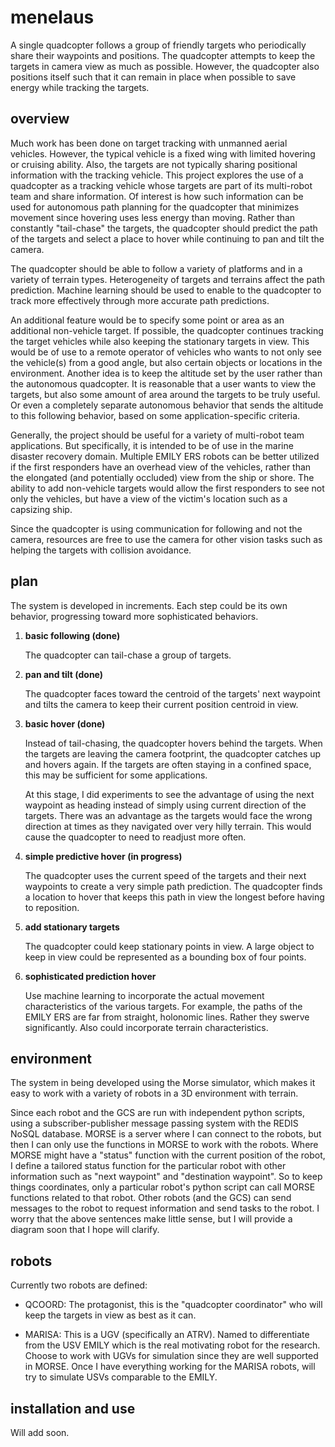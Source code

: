 # menelaus
A single quadcopter follows a group of friendly targets who periodically share their waypoints and positions. 
The quadcopter attempts to keep the targets in camera view as much as possible. 
However, the quadcopter also positions itself such that it can remain in place when possible to save energy while tracking the targets.

## overview
Much work has been done on target tracking with unmanned aerial vehicles.
However, the typical vehicle is a fixed wing with limited hovering or cruising ability. 
Also, the targets are not typically sharing positional information with the tracking vehicle.
This project explores the use of a quadcopter as a tracking vehicle whose targets are part of its multi-robot team and share information. 
Of interest is how such information can be used for autonomous path planning for the quadcopter that minimizes movement since hovering uses less energy than moving. 
Rather than constantly "tail-chase" the targets, the quadcopter should predict the path of the targets and select a place to hover while continuing to pan and tilt the camera.  

The quadcopter should be able to follow a variety of platforms and in a variety of terrain types. 
Heterogeneity of targets and terrains affect the path prediction. 
Machine learning should be used to enable to the quadcopter to track more effectively through more accurate path predictions. 

An additional feature would be to specify some point or area as an additional non-vehicle target. If possible, the quadcopter continues tracking the target vehicles while also keeping the stationary targets in view.
This would be of use to a remote operator of vehicles who wants to not only see the vehicle(s) from a good angle, but also certain objects or locations in the environment. 
Another idea is to keep the altitude set by the user rather than the autonomous quadcopter. It is reasonable that a user wants to view the targets, but also some amount of area around the targets to be truly useful. 
Or even a completely separate autonomous behavior that sends the altitude to this following behavior, based on some application-specific criteria. 

Generally, the project should be useful for a variety of multi-robot team applications.
But specifically, it is intended to be of use in the marine disaster recovery domain.
Multiple EMILY ERS robots can be better utilized if the first responders have an overhead view of the vehicles, rather than the elongated (and potentially occluded) view from the ship or shore. 
The ability to add non-vehicle targets would allow the first responders to see not only the vehicles, but have a view of the victim's location such as a capsizing ship. 

Since the quadcopter is using communication for following and not the camera, resources are free to use the camera for other vision tasks such as helping the targets with collision avoidance. 

## plan

The system is developed in increments. 
Each step could be its own behavior, progressing toward more sophisticated behaviors. 

1.  **basic following (done)**

	The quadcopter can tail-chase a group of targets.

2. **pan and tilt (done)**

	The quadcopter faces toward the centroid of the targets' next waypoint
 	and tilts the camera to keep their current position centroid in view. 

3. **basic hover (done)**

	Instead of tail-chasing, the quadcopter hovers behind the targets. 
	When the targets are leaving the camera footprint, the quadcopter catches up and hovers again. 
	If the targets are often staying in a confined space, this may be sufficient for some applications. 

	At this stage, I did experiments to see the advantage of using the next waypoint as heading instead of 
	simply using current direction of the targets. There was an advantage as the targets would face the wrong direction at
	times as they navigated over very hilly terrain. This would cause the quadcopter to need to readjust more often.  

4. **simple predictive hover (in progress)**

	The quadcopter uses the current speed of the targets and their next waypoints to create a very simple path prediction.
	The quadcopter finds a location to hover that keeps this path in view the longest before having to reposition.

5. **add stationary targets**

	The quadcopter could keep stationary points in view. A large object to keep in view could be represented as a bounding box of four points. 

6. **sophisticated prediction hover**

	Use machine learning to incorporate the actual movement characteristics of the various targets.
	For example, the paths of the EMILY ERS are far from straight, holonomic lines. Rather they swerve significantly. 
	Also could incorporate terrain characteristics. 


## environment 

The system in being developed using the Morse simulator, which makes it easy to work with a variety of robots in a 3D environment with terrain. 

Since each robot and the GCS are run with independent python scripts, using a subscriber-publisher message passing system with the REDIS NoSQL database.
MORSE is a server where I can connect to the robots, but then I can only use the functions in MORSE to work with the robots.
Where MORSE might have a "status" function with the current position of the robot, I define a tailored status function for the particular robot with other information such as "next waypoint" and "destination waypoint". 
So to keep things coordinates, only a particular robot's python script can call MORSE functions related to that robot. Other robots (and the GCS) can send messages to the robot to request information and send tasks to the robot. 
I worry that the above sentences make little sense, but I will provide a diagram soon that I hope will clarify. 

## robots

Currently two robots are defined:

- QCOORD: The protagonist, this is the "quadcopter coordinator" who will keep the targets in view as best as it can. 

- MARISA: This is a UGV (specifically an ATRV). Named to differentiate from the USV EMILY which is the real motivating robot for the research. Choose to work with UGVs for simulation since they are well supported in MORSE. Once I have everything working for the MARISA robots, will try to simulate USVs comparable to the EMILY. 


## installation and use

Will add soon. 

